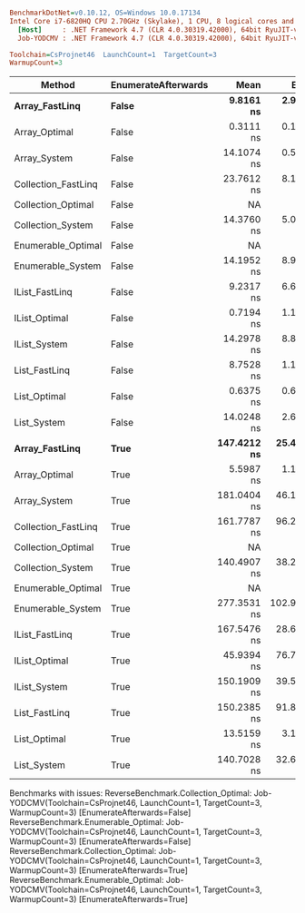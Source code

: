 ``` ini

BenchmarkDotNet=v0.10.12, OS=Windows 10.0.17134
Intel Core i7-6820HQ CPU 2.70GHz (Skylake), 1 CPU, 8 logical cores and 4 physical cores
  [Host]     : .NET Framework 4.7 (CLR 4.0.30319.42000), 64bit RyuJIT-v4.7.3101.0
  Job-YODCMV : .NET Framework 4.7 (CLR 4.0.30319.42000), 64bit RyuJIT-v4.7.3101.0

Toolchain=CsProjnet46  LaunchCount=1  TargetCount=3  
WarmupCount=3  

```
|              Method | EnumerateAfterwards |        Mean |       Error |    StdDev |  Gen 0 | Allocated |
|-------------------- |-------------------- |------------:|------------:|----------:|-------:|----------:|
|      **Array_FastLinq** |               **False** |   **9.8161 ns** |   **2.9665 ns** | **0.1676 ns** | **0.0057** |      **24 B** |
|       Array_Optimal |               False |   0.3111 ns |   0.1624 ns | 0.0092 ns |      - |       0 B |
|        Array_System |               False |  14.1074 ns |   0.5684 ns | 0.0321 ns | 0.0152 |      64 B |
| Collection_FastLinq |               False |  23.7612 ns |   8.1960 ns | 0.4631 ns | 0.0229 |      96 B |
|  Collection_Optimal |               False |          NA |          NA |        NA |    N/A |       N/A |
|   Collection_System |               False |  14.3760 ns |   5.0603 ns | 0.2859 ns | 0.0152 |      64 B |
|  Enumerable_Optimal |               False |          NA |          NA |        NA |    N/A |       N/A |
|   Enumerable_System |               False |  14.1952 ns |   8.9952 ns | 0.5082 ns | 0.0152 |      64 B |
|      IList_FastLinq |               False |   9.2317 ns |   6.6637 ns | 0.3765 ns | 0.0057 |      24 B |
|       IList_Optimal |               False |   0.7194 ns |   1.1814 ns | 0.0668 ns |      - |       0 B |
|        IList_System |               False |  14.2978 ns |   8.8880 ns | 0.5022 ns | 0.0152 |      64 B |
|       List_FastLinq |               False |   8.7528 ns |   1.1154 ns | 0.0630 ns | 0.0057 |      24 B |
|        List_Optimal |               False |   0.6375 ns |   0.6379 ns | 0.0360 ns |      - |       0 B |
|         List_System |               False |  14.0248 ns |   2.6882 ns | 0.1519 ns | 0.0152 |      64 B |
|      **Array_FastLinq** |                **True** | **147.4212 ns** |  **25.4948 ns** | **1.4405 ns** | **0.0150** |      **64 B** |
|       Array_Optimal |                True |   5.5987 ns |   1.1732 ns | 0.0663 ns |      - |       0 B |
|        Array_System |                True | 181.0404 ns |  46.1988 ns | 2.6103 ns | 0.0303 |     128 B |
| Collection_FastLinq |                True | 161.7787 ns |  96.2341 ns | 5.4374 ns | 0.0379 |     160 B |
|  Collection_Optimal |                True |          NA |          NA |        NA |    N/A |       N/A |
|   Collection_System |                True | 140.4907 ns |  38.2562 ns | 2.1615 ns | 0.0303 |     128 B |
|  Enumerable_Optimal |                True |          NA |          NA |        NA |    N/A |       N/A |
|   Enumerable_System |                True | 277.3531 ns | 102.9282 ns | 5.8156 ns | 0.0701 |     296 B |
|      IList_FastLinq |                True | 167.5476 ns |  28.6078 ns | 1.6164 ns | 0.0150 |      64 B |
|       IList_Optimal |                True |  45.9394 ns |  76.7305 ns | 4.3354 ns |      - |       0 B |
|        IList_System |                True | 150.1909 ns |  39.5882 ns | 2.2368 ns | 0.0303 |     128 B |
|       List_FastLinq |                True | 150.2385 ns |  91.8654 ns | 5.1906 ns | 0.0150 |      64 B |
|        List_Optimal |                True |  13.5159 ns |   3.1870 ns | 0.1801 ns |      - |       0 B |
|         List_System |                True | 140.7028 ns |  32.6095 ns | 1.8425 ns | 0.0303 |     128 B |

Benchmarks with issues:
  ReverseBenchmark.Collection_Optimal: Job-YODCMV(Toolchain=CsProjnet46, LaunchCount=1, TargetCount=3, WarmupCount=3) [EnumerateAfterwards=False]
  ReverseBenchmark.Enumerable_Optimal: Job-YODCMV(Toolchain=CsProjnet46, LaunchCount=1, TargetCount=3, WarmupCount=3) [EnumerateAfterwards=False]
  ReverseBenchmark.Collection_Optimal: Job-YODCMV(Toolchain=CsProjnet46, LaunchCount=1, TargetCount=3, WarmupCount=3) [EnumerateAfterwards=True]
  ReverseBenchmark.Enumerable_Optimal: Job-YODCMV(Toolchain=CsProjnet46, LaunchCount=1, TargetCount=3, WarmupCount=3) [EnumerateAfterwards=True]
